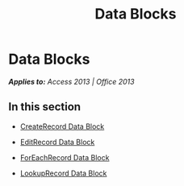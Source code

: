 ﻿---
title: Data Blocks
TOCTitle: Data Blocks
ms:assetid: 8afd9208-1dcd-4b9a-85a0-dabacc09058d
ms:mtpsurl: https://msdn.microsoft.com/en-us/library/Dn125230(v=office.15)
ms:contentKeyID: 52073354
ms.date: 09/18/2015
mtps_version: v=office.15
---

# Data Blocks


_**Applies to:** Access 2013 | Office 2013_

## In this section

  - [CreateRecord Data Block](createrecord-data-block.md)

  - [EditRecord Data Block](editrecord-data-block.md)

  - [ForEachRecord Data Block](foreachrecord-data-block.md)

  - [LookupRecord Data Block](lookuprecord-data-block.md)

